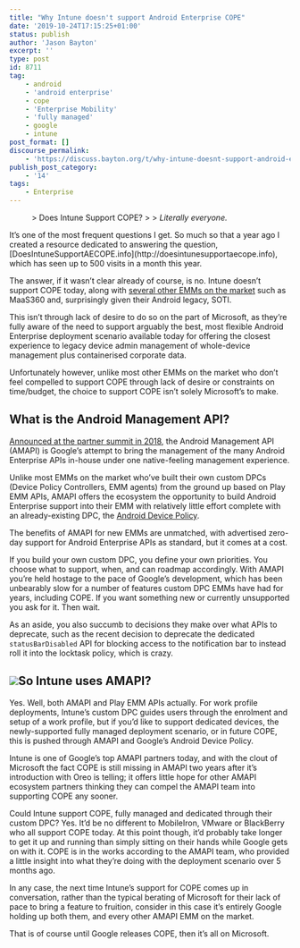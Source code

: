 ```yaml
---
title: "Why Intune doesn't support Android Enterprise COPE"
date: '2019-10-24T17:15:25+01:00'
status: publish
author: 'Jason Bayton'
excerpt: ''
type: post
id: 8711
tag:
    - android
    - 'android enterprise'
    - cope
    - 'Enterprise Mobility'
    - 'fully managed'
    - google
    - intune
post_format: []
discourse_permalink:
    - 'https://discuss.bayton.org/t/why-intune-doesnt-support-android-enterprise-cope/321'
publish_post_category:
    - '14'
tags:
    - Enterprise
---
```

<figure class="wp-block-pullquote">> Does Intune Support COPE?
> 
> <cite>Literally everyone.</cite>

</figure>It’s one of the most frequent questions I get. So much so that a year ago I created a resource dedicated to answering the question, [DoesIntuneSupportAECOPE.info](http://doesintunesupportaecope.info), which has seen up to 500 visits in a month this year.

The answer, if it wasn’t clear already of course, is no. Intune doesn’t support COPE today, along with [several other EMMs on the market](/android/android-enterprise-emm-cope-support/) such as MaaS360 and, surprisingly given their Android legacy, SOTI.

This isn’t through lack of desire to do so on the part of Microsoft, as they’re fully aware of the need to support arguably the best, most flexible Android Enterprise deployment scenario available today for offering the closest experience to legacy device admin management of whole-device management plus containerised corporate data.

Unfortunately however, unlike most other EMMs on the market who don’t feel compelled to support COPE through lack of desire or constraints on time/budget, the choice to support COPE isn’t solely Microsoft’s to make.

What is the Android Management API?
-----------------------------------

[Announced at the partner summit in 2018](/2018/05/android-enterprise-summit-2018-highlights/), the Android Management API (AMAPI) is Google’s attempt to bring the management of the many Android Enterprise APIs in-house under one native-feeling management experience.

Unlike most EMMs on the market who’ve built their own custom DPCs (Device Policy Controllers, EMM agents) from the ground up based on Play EMM APIs, AMAPI offers the ecosystem the opportunity to build Android Enterprise support into their EMM with relatively little effort complete with an already-existing DPC, the [Android Device Policy](https://play.google.com/store/apps/details?id=com.google.android.apps.work.clouddpc).

The benefits of AMAPI for new EMMs are unmatched, with advertised zero-day support for Android Enterprise APIs as standard, but it comes at a cost.

If you build your own custom DPC, you define your own priorities. You choose what to support, when, and can roadmap accordingly. With AMAPI you’re held hostage to the pace of Google’s development, which has been unbearably slow for a number of features custom DPC EMMs have had for years, including COPE. If you want something new or currently unsupported you ask for it. Then wait.

As an aside, you also succumb to decisions they make over what APIs to deprecate, such as the recent decision to deprecate the dedicated `statusBarDisabled` API for blocking access to the notification bar to instead roll it into the locktask policy, which is crazy.

![](https://bucket.bayton.uk-lon1.upcloudobjects.com/uploads/2019/10/image.png)So Intune uses AMAPI?
---------------------

Yes. Well, both AMAPI and Play EMM APIs actually. For work profile deployments, Intune’s custom DPC guides users through the enrolment and setup of a work profile, but if you’d like to support dedicated devices, the newly-supported fully managed deployment scenario, or in future COPE, this is pushed through AMAPI and Google’s Android Device Policy.

Intune is one of Google’s top AMAPI partners today, and with the clout of Microsoft the fact COPE is still missing in AMAPI two years after it’s introduction with Oreo is telling; it offers little hope for other AMAPI ecosystem partners thinking they can compel the AMAPI team into supporting COPE any sooner.

Could Intune support COPE, fully managed and dedicated through their custom DPC? Yes. It’d be no different to MobileIron, VMware or BlackBerry who all support COPE today. At this point though, it’d probably take longer to get it up and running than simply sitting on their hands while Google gets on with it. COPE is in the works according to the AMAPI team, who provided a little insight into what they’re doing with the deployment scenario over 5 months ago.

In any case, the next time Intune’s support for COPE comes up in conversation, rather than the typical berating of Microsoft for their lack of pace to bring a feature to fruition, consider in this case it’s entirely Google holding up both them, and every other AMAPI EMM on the market.

That is of course until Google releases COPE, then it’s all on Microsoft.